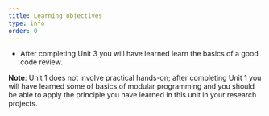 ```yaml
---
title: Learning objectives
type: info
order: 0
---
```

- After completing Unit 3 you will have learned 
 learn the basics of a good code review. 

 **Note**: Unit 1 does not involve practical hands-on; after completing Unit 1 you will have learned some of basics of modular programming and you should be able to apply the principle you have learned in this unit in your research projects.  

